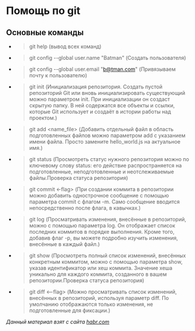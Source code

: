 # Помощь по git #

## Основные команды ##

* > git help (вывод всех команд)

* > git config --global user.name "Batman" (Создать пользователя)

* > git config --global user.email "b@tman.com" (Привязываем почту к пользователю)

* > git init (Инициализация репозитория. Создать пустой репозиторий Git или вновь инициализировать существующий можно параметром init. При инициализации он создаст скрытую папку. В ней содержатся все объекты и ссылки, которые Git использует и создаёт в истории работы над проектом.)

* > git add <name_file> (Добавить отдельный файл в область подготовленных файлов можно параметром add с указанием имени файла. Просто замените hello_world.js на актуальное имя.)

* > git status (Просмотреть статус нужного репозитория можно по ключевому слову status: его действие распространяется на подготовленные, неподготовленные и неотслеживаемые файлы.Проверка статуса репозитория)

* > git commit <-flag> <message> (При создании коммита в репозитории можно добавить однострочное сообщение с помощью параметра commit с флагом -m. Само сообщение вводится непосредственно после флага, в кавычках.)

* > git log (Просматривать изменения, внесённые в репозиторий, можно с помощью параметра log. Он отображает список последних коммитов в порядке выполнения. Кроме того, добавив флаг -p, вы можете подробно изучить изменения, внесённые в каждый файл.)

* > git show <hash> (Просмотреть полный список изменений, внесённых конкретным коммитом, можно с помощью параметра show, указав идентификатор или хеш коммита. Значение хеша уникально для каждого коммита, созданного в вашем репозитории.Проверка статуса репозитория)

* > git diff <--flag> (Можно просматривать список изменений, внесённых в репозиторий, используя параметр diff. По умолчанию отображаются только изменения, не подготовленные для фиксации.)


*Данный материал взят с сайта  [habr.com](https://habr.com/ru/company/ruvds/blog/599929/ "Уважаем чужой труд :)")*


